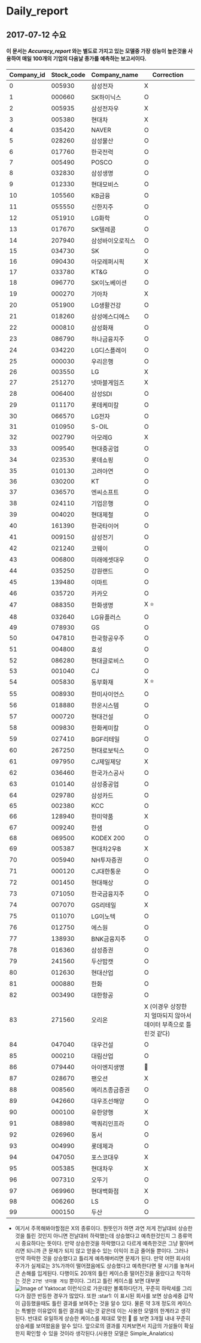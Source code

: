 # **Daily_report**

## 2017-07-12 수요

#### 이 문서는 *Accuracy_report* 와는 별도로 가지고 있는 모델중 가장 성능이 높은것을 사용하여 매일 100개의 기업의 다음날 종가를 예측하는 보고서이다.

Company_id | Stock_code | Company_name | Correction
-----------|------------|--------------|------------
0          | 005930     | 삼성전자       | X
1          | 000660     | SK하이닉스     | O
2|005935|삼성전자우|X
3|005380|현대차|X
4|035420|NAVER|O
5|028260|삼성물산|O
6|017760|한국전력|O
7|005490|POSCO|O
8|032830|삼성생명|O
9|012330|현대모비스|O
10|105560|KB금융|O
11|055550|신한지주|O
12|051910|LG화학|O
13|017670|SK텔레콤|O
14|207940|삼성바이오로직스|O
15|034730|SK|O
16|090430|아모레퍼시픽|X
17|033780|KT&G|O
18|096770|SK이노베이션|O
19|000270|기아차|X
20|051900|LG생활건강|O
21|018260|삼성에스디에스|O
22|000810|삼성화재|O
23|086790|하나금융지주|O
24|034220|LG디스플레이|O
25|000030|우리은행|O
26|003550|LG|X
27|251270|넷마블게임즈|X
28|006400|삼성SDI|O
29|011170|롯데케미칼|O
30|066570|LG전자|O
31|010950|S-OIL|O
32|002790|아모레G|X
33|009540|현대중공업|O
34|023530|롯데쇼핑|O
35|010130|고려아연|O
36|030200|KT|O
37|036570|엔씨소프트|O
38|024110|기업은행|O
39|004020|현대제철|O
40|161390|한국타이어|O
41|009150|삼성전기|O
42|021240|코웨이|O
43|006800|미래에셋대우|O
44|035250|강원랜드|O
45|139480|이마트|O
46|035720|카카오|O
47|088350|한화생명|X :star:
48|032640|LG유플러스|O
49|078930|GS|O
50|047810|한국항공우주|O
51|004800|효성|O
52|086280|현대글로비스|O
53|001040|CJ|O
54|005830|동부화재|X :star:
55|008930|한미사이언스|O
56|018880|한온시스템|O
57|000720|현대건설|O
58|009830|한화케미칼|O
59|027410|BGF리테일|O
60|267250|현대로보틱스|O
61|097950|CJ제일제당|X
62|036460|한국가스공사|O
63|010140|삼성중공업|O
64|029780|삼성카드|O
65|002380|KCC|O
66|128940|한미약품|X
67|009240|한샘|O
68|069500|KODEX 200|O
69|005387|현대차2우B|X
70|005940|NH투자증권|O
71|000120|CJ대한통운|O
72|001450|현대해상|O
73|071050|한국금융지주|O
74|007070|GS리테일|X
75|011070|LG이노텍|O
76|012750|에스원|O
77|138930|BNK금융지주|O
78|016360|삼성증권|O
79|241560|두산밥캣|O
80|012630|현대산업|O
81|000880|한화|O
82|003490|대한항공|O
83|271560|오리온|X (이경우 상장한지 얼마되지 않아서 데이터 부족으로 틀린것 같다)
84|047040|대우건설|O
85|000210|대림산업|O
86|079440|아이엔지생명|:star2:
87|028670|팬오션|X
88|008560|메리츠종금증권|O
89|042660|대우조선해양|O
90|000100|유한양행|X
91|088980|맥쿼리인프라|O
92|026960|동서|O
93|004990|롯데제과|O
94|047050|포스코대우|X
95|005385|현대차우|X
96|007310|오뚜기|O
97|069960|현대백화점|X
98|006260|LS|O
99|000150|두산|O

- 
    여기서 주목해봐야할점은 X의 종류이다. 뭔뜻인가 하면 과연 저게 전날대비 상승한것을 틀린 것인지
    아니면 전날대비 하락했는데 상승했다고 예측한것인지 그 종류역시 중요하다는 뜻이다. 만약 상승한것을 
    하락했다고 다르게 예측한것은 그냥 팔아버리면 되니까 큰 문제가 되지 않고 얻을수 있는 이익이 조금 줄어들
    뿐이다. 그러나 만약 하락한 것을 상승했다고 틀리게 예측해버리면 문제가 된다. 만약 어떤 회사의 주가가
    실제로는 3%가까이 떨어졌음에도 상승했다고 예측한다면 팔 시기를 놓쳐서 큰 손해를 입게된다. 다행이도 20개의
    틀린 케이스중 떨어진것을 올랐다고 착각하는 것은 `27번 넷마블 게임` 뿐이다. 그리고 틀린 케이스를 보면 대부분
    ![Image of Yaktocat](https://www.google.co.kr/url?sa=i&rct=j&q=&esrc=s&source=images&cd=&cad=rja&uact=8&ved=0ahUKEwjD-J_Lw4PVAhXFE7wKHfkFDgsQjRwIBw&url=http%3A%2F%2Fwww.ohmynews.com%2FNWS_Web%2FView%2Fat_pg.aspx%3FCNTN_CD%3DA0001828171&psig=AFQjCNEwKqK6nmQH9-d0oCfeM-ENhLEOQw&ust=1499941481399780)
    이런식으로 가운데만 볼록하다던가, 꾸준히 하락세를 그리다가 잠깐 반등한 경우가 많았다. 또한 :star1: 이 표시된
    회사를 보면 상승세중 갑작이 급등했을때도 틀린 결과를 보여주는 것을 알수 있다. 물론 약 3개 정도의 케이스는 특별한
    이유없이 틀린 결과를 내는것 같은데 이는 사용한 모델의 한계라고 생각된다. 반대로 유일하게 상승한 케이스를 제대로 맞힌
    :star2: 를 보면 3개월 내내 꾸준히 상승세를 보여왔음을 알수 있다. 앞으로의 결과를 지켜보면서 지금의 가설들이 확실한지
    확인할 수 있을 것이라 생각된다.(사용한 모델은 Simple_Analatics)
    